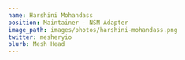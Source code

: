 ```yaml
---
name: Harshini Mohandass
position: Maintainer - NSM Adapter
image_path: images/photos/harshini-mohandass.png
twitter: mesheryio
blurb: Mesh Head
---
```

